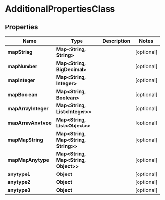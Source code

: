 

# AdditionalPropertiesClass


## Properties

Name | Type | Description | Notes
------------ | ------------- | ------------- | -------------
**mapString** | **Map&lt;String, String&gt;** |  |  [optional]
**mapNumber** | **Map&lt;String, BigDecimal&gt;** |  |  [optional]
**mapInteger** | **Map&lt;String, Integer&gt;** |  |  [optional]
**mapBoolean** | **Map&lt;String, Boolean&gt;** |  |  [optional]
**mapArrayInteger** | **Map&lt;String, List&lt;Integer&gt;&gt;** |  |  [optional]
**mapArrayAnytype** | **Map&lt;String, List&lt;Object&gt;&gt;** |  |  [optional]
**mapMapString** | **Map&lt;String, Map&lt;String, String&gt;&gt;** |  |  [optional]
**mapMapAnytype** | **Map&lt;String, Map&lt;String, Object&gt;&gt;** |  |  [optional]
**anytype1** | **Object** |  |  [optional]
**anytype2** | **Object** |  |  [optional]
**anytype3** | **Object** |  |  [optional]



